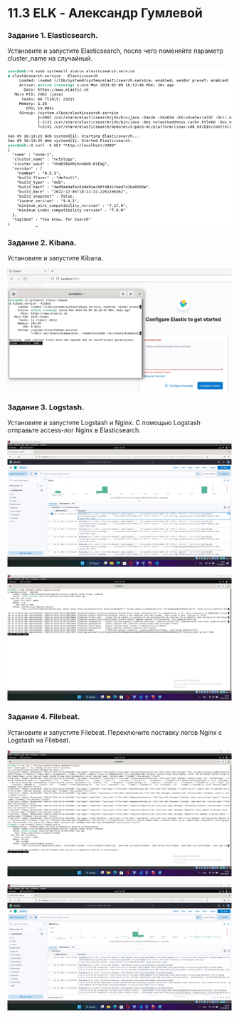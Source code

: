 # 11.3 ELK - Александр Гумлевой
### Задание 1. Elasticsearch.

Установите и запустите Elasticsearch, после чего поменяйте параметр cluster_name на случайный.

![Задание 1](./img/img-1.png)

### Задание 2. Kibana.

Установите и запустите Kibana.

![Задание 2](./img/img-2.png)

### Задание 3. Logstash.

Установите и запустите Logstash и Nginx. С помощью Logstash отправьте access-лог Nginx в Elasticsearch.

![Задание 3](./img/img-3.png)

![Задание 3-1](./img/img-3-1.png)

### Задание 4. Filebeat.

Установите и запустите Filebeat. Переключите поставку логов Nginx с Logstash на Filebeat.

![Задание 4](./img/img-4.png)

![Задание 4-1](./img/img-4-1.png)